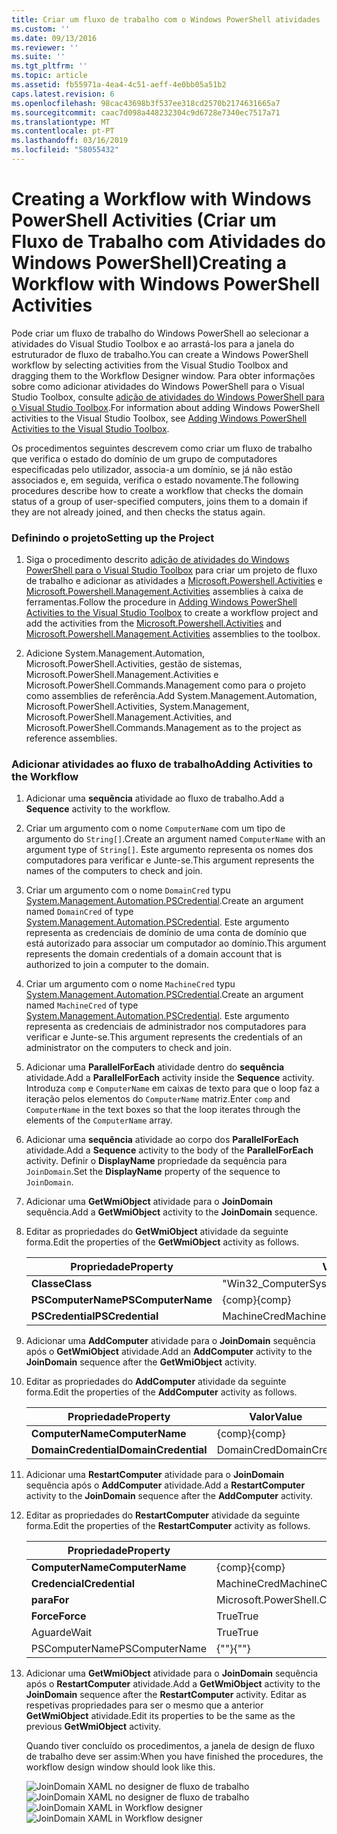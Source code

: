```yaml
---
title: Criar um fluxo de trabalho com o Windows PowerShell atividades | Documentos da Microsoft
ms.custom: ''
ms.date: 09/13/2016
ms.reviewer: ''
ms.suite: ''
ms.tgt_pltfrm: ''
ms.topic: article
ms.assetid: fb55971a-4ea4-4c51-aeff-4e0bb05a51b2
caps.latest.revision: 6
ms.openlocfilehash: 98cac43698b3f537ee318cd2570b2174631665a7
ms.sourcegitcommit: caac7d098a448232304c9d6728e7340ec7517a71
ms.translationtype: MT
ms.contentlocale: pt-PT
ms.lasthandoff: 03/16/2019
ms.locfileid: "58055432"
---
```

# <a name="creating-a-workflow-with-windows-powershell-activities"></a><span data-ttu-id="fd385-102">Creating a Workflow with Windows PowerShell Activities (Criar um Fluxo de Trabalho com Atividades do Windows PowerShell)</span><span class="sxs-lookup"><span data-stu-id="fd385-102">Creating a Workflow with Windows PowerShell Activities</span></span>

<span data-ttu-id="fd385-103">Pode criar um fluxo de trabalho do Windows PowerShell ao selecionar a atividades do Visual Studio Toolbox e ao arrastá-los para a janela do estruturador de fluxo de trabalho.</span><span class="sxs-lookup"><span data-stu-id="fd385-103">You can create a Windows PowerShell workflow by selecting activities from the Visual Studio Toolbox and dragging them to the Workflow Designer window.</span></span> <span data-ttu-id="fd385-104">Para obter informações sobre como adicionar atividades do Windows PowerShell para o Visual Studio Toolbox, consulte [adição de atividades do Windows PowerShell para o Visual Studio Toolbox](./adding-windows-powershell-activities-to-the-visual-studio-toolbox.md).</span><span class="sxs-lookup"><span data-stu-id="fd385-104">For information about adding Windows PowerShell activities to the Visual Studio Toolbox, see [Adding Windows PowerShell Activities to the Visual Studio Toolbox](./adding-windows-powershell-activities-to-the-visual-studio-toolbox.md).</span></span>

<span data-ttu-id="fd385-105">Os procedimentos seguintes descrevem como criar um fluxo de trabalho que verifica o estado do domínio de um grupo de computadores especificadas pelo utilizador, associa-a um domínio, se já não estão associados e, em seguida, verifica o estado novamente.</span><span class="sxs-lookup"><span data-stu-id="fd385-105">The following procedures describe how to create a workflow that checks the domain status of a group of user-specified computers, joins them to a domain if they are not already joined, and then checks the status again.</span></span>

### <a name="setting-up-the-project"></a><span data-ttu-id="fd385-106">Definindo o projeto</span><span class="sxs-lookup"><span data-stu-id="fd385-106">Setting up the Project</span></span>

1. <span data-ttu-id="fd385-107">Siga o procedimento descrito [adição de atividades do Windows PowerShell para o Visual Studio Toolbox](./adding-windows-powershell-activities-to-the-visual-studio-toolbox.md) para criar um projeto de fluxo de trabalho e adicionar as atividades a [Microsoft.Powershell.Activities](/dotnet/api/Microsoft.PowerShell.Activities) e [ Microsoft.Powershell.Management.Activities](/dotnet/api/Microsoft.PowerShell.Management.Activities) assemblies à caixa de ferramentas.</span><span class="sxs-lookup"><span data-stu-id="fd385-107">Follow the procedure in [Adding Windows PowerShell Activities to the Visual Studio Toolbox](./adding-windows-powershell-activities-to-the-visual-studio-toolbox.md) to create a workflow project and add the activities from the [Microsoft.Powershell.Activities](/dotnet/api/Microsoft.PowerShell.Activities) and [Microsoft.Powershell.Management.Activities](/dotnet/api/Microsoft.PowerShell.Management.Activities) assemblies to the toolbox.</span></span>

2. <span data-ttu-id="fd385-108">Adicione System.Management.Automation, Microsoft.PowerShell.Activities, gestão de sistemas, Microsoft.PowerShell.Management.Activities e Microsoft.PowerShell.Commands.Management como para o projeto como assemblies de referência.</span><span class="sxs-lookup"><span data-stu-id="fd385-108">Add System.Management.Automation, Microsoft.PowerShell.Activities, System.Management, Microsoft.PowerShell.Management.Activities, and Microsoft.PowerShell.Commands.Management as to the project as reference assemblies.</span></span>

### <a name="adding-activities-to-the-workflow"></a><span data-ttu-id="fd385-109">Adicionar atividades ao fluxo de trabalho</span><span class="sxs-lookup"><span data-stu-id="fd385-109">Adding Activities to the Workflow</span></span>

1. <span data-ttu-id="fd385-110">Adicionar uma **sequência** atividade ao fluxo de trabalho.</span><span class="sxs-lookup"><span data-stu-id="fd385-110">Add a **Sequence** activity to the workflow.</span></span>

2. <span data-ttu-id="fd385-111">Criar um argumento com o nome `ComputerName` com um tipo de argumento do `String[]`.</span><span class="sxs-lookup"><span data-stu-id="fd385-111">Create an argument named `ComputerName` with an argument type of `String[]`.</span></span> <span data-ttu-id="fd385-112">Este argumento representa os nomes dos computadores para verificar e Junte-se.</span><span class="sxs-lookup"><span data-stu-id="fd385-112">This argument represents the names of the computers to check and join.</span></span>

3. <span data-ttu-id="fd385-113">Criar um argumento com o nome `DomainCred` typu [System.Management.Automation.PSCredential](/dotnet/api/System.Management.Automation.PSCredential).</span><span class="sxs-lookup"><span data-stu-id="fd385-113">Create an argument named `DomainCred` of type [System.Management.Automation.PSCredential](/dotnet/api/System.Management.Automation.PSCredential).</span></span> <span data-ttu-id="fd385-114">Este argumento representa as credenciais de domínio de uma conta de domínio que está autorizado para associar um computador ao domínio.</span><span class="sxs-lookup"><span data-stu-id="fd385-114">This argument represents the domain credentials of a domain account that is authorized to join a computer to the domain.</span></span>

4. <span data-ttu-id="fd385-115">Criar um argumento com o nome `MachineCred` typu [System.Management.Automation.PSCredential](/dotnet/api/System.Management.Automation.PSCredential).</span><span class="sxs-lookup"><span data-stu-id="fd385-115">Create an argument named `MachineCred` of type [System.Management.Automation.PSCredential](/dotnet/api/System.Management.Automation.PSCredential).</span></span> <span data-ttu-id="fd385-116">Este argumento representa as credenciais de administrador nos computadores para verificar e Junte-se.</span><span class="sxs-lookup"><span data-stu-id="fd385-116">This argument represents the credentials of an administrator on the computers to check and join.</span></span>

5. <span data-ttu-id="fd385-117">Adicionar uma **ParallelForEach** atividade dentro do **sequência** atividade.</span><span class="sxs-lookup"><span data-stu-id="fd385-117">Add a **ParallelForEach** activity inside the **Sequence** activity.</span></span> <span data-ttu-id="fd385-118">Introduza `comp` e `ComputerName` em caixas de texto para que o loop faz a iteração pelos elementos do `ComputerName` matriz.</span><span class="sxs-lookup"><span data-stu-id="fd385-118">Enter `comp` and `ComputerName` in the text boxes so that the loop iterates through the elements of the `ComputerName` array.</span></span>

6. <span data-ttu-id="fd385-119">Adicionar uma **sequência** atividade ao corpo dos **ParallelForEach** atividade.</span><span class="sxs-lookup"><span data-stu-id="fd385-119">Add a **Sequence** activity to the body of the **ParallelForEach** activity.</span></span> <span data-ttu-id="fd385-120">Definir o **DisplayName** propriedade da sequência para `JoinDomain`.</span><span class="sxs-lookup"><span data-stu-id="fd385-120">Set the **DisplayName** property of the sequence to `JoinDomain`.</span></span>

7. <span data-ttu-id="fd385-121">Adicionar uma **GetWmiObject** atividade para o **JoinDomain** sequência.</span><span class="sxs-lookup"><span data-stu-id="fd385-121">Add a **GetWmiObject** activity to the **JoinDomain** sequence.</span></span>

8. <span data-ttu-id="fd385-122">Editar as propriedades do **GetWmiObject** atividade da seguinte forma.</span><span class="sxs-lookup"><span data-stu-id="fd385-122">Edit the properties of the **GetWmiObject** activity as follows.</span></span>

   |<span data-ttu-id="fd385-123">Propriedade</span><span class="sxs-lookup"><span data-stu-id="fd385-123">Property</span></span>|<span data-ttu-id="fd385-124">Valor</span><span class="sxs-lookup"><span data-stu-id="fd385-124">Value</span></span>|
   |--------------|-----------|
   |<span data-ttu-id="fd385-125">**Classe**</span><span class="sxs-lookup"><span data-stu-id="fd385-125">**Class**</span></span>|<span data-ttu-id="fd385-126">"Win32_ComputerSystem"</span><span class="sxs-lookup"><span data-stu-id="fd385-126">"Win32_ComputerSystem"</span></span>|
   |<span data-ttu-id="fd385-127">**PSComputerName**</span><span class="sxs-lookup"><span data-stu-id="fd385-127">**PSComputerName**</span></span>|<span data-ttu-id="fd385-128">{comp}</span><span class="sxs-lookup"><span data-stu-id="fd385-128">{comp}</span></span>|
   |<span data-ttu-id="fd385-129">**PSCredential**</span><span class="sxs-lookup"><span data-stu-id="fd385-129">**PSCredential**</span></span>|<span data-ttu-id="fd385-130">MachineCred</span><span class="sxs-lookup"><span data-stu-id="fd385-130">MachineCred</span></span>|

9. <span data-ttu-id="fd385-131">Adicionar uma **AddComputer** atividade para o **JoinDomain** sequência após o **GetWmiObject** atividade.</span><span class="sxs-lookup"><span data-stu-id="fd385-131">Add an **AddComputer** activity to the **JoinDomain** sequence after the **GetWmiObject** activity.</span></span>

10. <span data-ttu-id="fd385-132">Editar as propriedades do **AddComputer** atividade da seguinte forma.</span><span class="sxs-lookup"><span data-stu-id="fd385-132">Edit the properties of the **AddComputer** activity as follows.</span></span>

    |<span data-ttu-id="fd385-133">Propriedade</span><span class="sxs-lookup"><span data-stu-id="fd385-133">Property</span></span>|<span data-ttu-id="fd385-134">Valor</span><span class="sxs-lookup"><span data-stu-id="fd385-134">Value</span></span>|
    |--------------|-----------|
    |<span data-ttu-id="fd385-135">**ComputerName**</span><span class="sxs-lookup"><span data-stu-id="fd385-135">**ComputerName**</span></span>|<span data-ttu-id="fd385-136">{comp}</span><span class="sxs-lookup"><span data-stu-id="fd385-136">{comp}</span></span>|
    |<span data-ttu-id="fd385-137">**DomainCredential**</span><span class="sxs-lookup"><span data-stu-id="fd385-137">**DomainCredential**</span></span>|<span data-ttu-id="fd385-138">DomainCred</span><span class="sxs-lookup"><span data-stu-id="fd385-138">DomainCred</span></span>|

11. <span data-ttu-id="fd385-139">Adicionar uma **RestartComputer** atividade para o **JoinDomain** sequência após o **AddComputer** atividade.</span><span class="sxs-lookup"><span data-stu-id="fd385-139">Add a **RestartComputer** activity to the **JoinDomain** sequence after the **AddComputer** activity.</span></span>

12. <span data-ttu-id="fd385-140">Editar as propriedades do **RestartComputer** atividade da seguinte forma.</span><span class="sxs-lookup"><span data-stu-id="fd385-140">Edit the properties of the **RestartComputer** activity as follows.</span></span>

    |<span data-ttu-id="fd385-141">Propriedade</span><span class="sxs-lookup"><span data-stu-id="fd385-141">Property</span></span>|<span data-ttu-id="fd385-142">Valor</span><span class="sxs-lookup"><span data-stu-id="fd385-142">Value</span></span>|
    |--------------|-----------|
    |<span data-ttu-id="fd385-143">**ComputerName**</span><span class="sxs-lookup"><span data-stu-id="fd385-143">**ComputerName**</span></span>|<span data-ttu-id="fd385-144">{comp}</span><span class="sxs-lookup"><span data-stu-id="fd385-144">{comp}</span></span>|
    |<span data-ttu-id="fd385-145">**Credencial**</span><span class="sxs-lookup"><span data-stu-id="fd385-145">**Credential**</span></span>|<span data-ttu-id="fd385-146">MachineCred</span><span class="sxs-lookup"><span data-stu-id="fd385-146">MachineCred</span></span>|
    |<span data-ttu-id="fd385-147">**para**</span><span class="sxs-lookup"><span data-stu-id="fd385-147">**For**</span></span>|<span data-ttu-id="fd385-148">Microsoft.PowerShell.Commands.WaitForServiceTypes.PowerShell</span><span class="sxs-lookup"><span data-stu-id="fd385-148">Microsoft.PowerShell.Commands.WaitForServiceTypes.PowerShell</span></span>|
    |<span data-ttu-id="fd385-149">**Force**</span><span class="sxs-lookup"><span data-stu-id="fd385-149">**Force**</span></span>|<span data-ttu-id="fd385-150">True</span><span class="sxs-lookup"><span data-stu-id="fd385-150">True</span></span>|
    |<span data-ttu-id="fd385-151">Aguarde</span><span class="sxs-lookup"><span data-stu-id="fd385-151">Wait</span></span>|<span data-ttu-id="fd385-152">True</span><span class="sxs-lookup"><span data-stu-id="fd385-152">True</span></span>|
    |<span data-ttu-id="fd385-153">PSComputerName</span><span class="sxs-lookup"><span data-stu-id="fd385-153">PSComputerName</span></span>|<span data-ttu-id="fd385-154">{""}</span><span class="sxs-lookup"><span data-stu-id="fd385-154">{""}</span></span>|

13. <span data-ttu-id="fd385-155">Adicionar uma **GetWmiObject** atividade para o **JoinDomain** sequência após o **RestartComputer** atividade.</span><span class="sxs-lookup"><span data-stu-id="fd385-155">Add a **GetWmiObject** activity to the **JoinDomain** sequence after the **RestartComputer** activity.</span></span> <span data-ttu-id="fd385-156">Editar as respetivas propriedades para ser o mesmo que a anterior **GetWmiObject** atividade.</span><span class="sxs-lookup"><span data-stu-id="fd385-156">Edit its properties to be the same as the previous **GetWmiObject** activity.</span></span>

    <span data-ttu-id="fd385-157">Quando tiver concluído os procedimentos, a janela de design de fluxo de trabalho deve ser assim:</span><span class="sxs-lookup"><span data-stu-id="fd385-157">When you have finished the procedures, the workflow design window should look like this.</span></span>

    <span data-ttu-id="fd385-158">![JoinDomain XAML no designer de fluxo de trabalho](../media/joindomainworkflow.png)
    ![JoinDomain XAML no designer de fluxo de trabalho](../media/joindomainworkflow.png "JoinDomainWorkflow")</span><span class="sxs-lookup"><span data-stu-id="fd385-158">![JoinDomain XAML in Workflow designer](../media/joindomainworkflow.png)
![JoinDomain XAML in Workflow designer](../media/joindomainworkflow.png "JoinDomainWorkflow")</span></span>